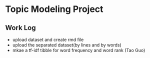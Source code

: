 # Topic Modeling Project

## Work Log
- upload dataset and create rmd file
- upload the separated dataset(by lines and by words)
- mkae a tf-idf tibble for word frequency and word rank (Tao Guo)
